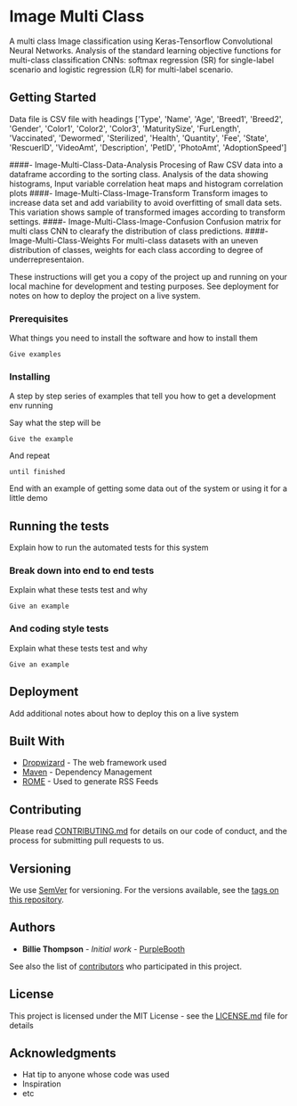 # Image Multi Class
A multi class Image classification using Keras-Tensorflow Convolutional Neural Networks. Analysis of the standard learning objective functions for multi-class classification CNNs: softmax regression (SR) for single-label scenario and logistic regression (LR) for multi-label scenario. 

## Getting Started
Data file is CSV file with headings 
['Type',
 'Name',
 'Age',
 'Breed1',
 'Breed2',
 'Gender',
 'Color1',
 'Color2',
 'Color3',
 'MaturitySize',
 'FurLength',
 'Vaccinated',
 'Dewormed',
 'Sterilized',
 'Health',
 'Quantity',
 'Fee',
 'State',
 'RescuerID',
 'VideoAmt',
 'Description',
 'PetID',
 'PhotoAmt',
 'AdoptionSpeed']

####- Image-Multi-Class-Data-Analysis
Procesing of Raw CSV data into a dataframe according to the sorting class. Analysis of the data showing histograms, Input variable correlation heat maps and histogram correlation plots
####- Image-Multi-Class-Image-Transform
Transform images to increase data set and add variability to avoid overfitting of small data sets. This variation shows sample of transformed images according to transform settings.
####- Image-Multi-Class-Image-Confusion
Confusion matrix for multi class CNN to clearafy the distribution of class predictions.
####- Image-Multi-Class-Weights
For multi-class datasets with an uneven distribution of classes, weights for each class according to degree of underrepresentaion.

These instructions will get you a copy of the project up and running on your local machine for development and testing purposes. See deployment for notes on how to deploy the project on a live system.

### Prerequisites

What things you need to install the software and how to install them

```
Give examples
```

### Installing

A step by step series of examples that tell you how to get a development env running

Say what the step will be

```
Give the example
```

And repeat

```
until finished
```

End with an example of getting some data out of the system or using it for a little demo

## Running the tests

Explain how to run the automated tests for this system

### Break down into end to end tests

Explain what these tests test and why

```
Give an example
```

### And coding style tests

Explain what these tests test and why

```
Give an example
```

## Deployment

Add additional notes about how to deploy this on a live system

## Built With

* [Dropwizard](http://www.dropwizard.io/1.0.2/docs/) - The web framework used
* [Maven](https://maven.apache.org/) - Dependency Management
* [ROME](https://rometools.github.io/rome/) - Used to generate RSS Feeds

## Contributing

Please read [CONTRIBUTING.md](https://gist.github.com/PurpleBooth/b24679402957c63ec426) for details on our code of conduct, and the process for submitting pull requests to us.

## Versioning

We use [SemVer](http://semver.org/) for versioning. For the versions available, see the [tags on this repository](https://github.com/your/project/tags). 

## Authors

* **Billie Thompson** - *Initial work* - [PurpleBooth](https://github.com/PurpleBooth)

See also the list of [contributors](https://github.com/your/project/contributors) who participated in this project.

## License

This project is licensed under the MIT License - see the [LICENSE.md](LICENSE.md) file for details

## Acknowledgments

* Hat tip to anyone whose code was used
* Inspiration
* etc

